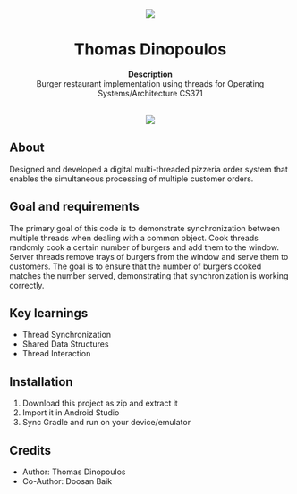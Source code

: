 <div align="center"><img src="app/src/main/res/mipmap-xhdpi/ic_launcher.png"></div>
<h1 align="center">Thomas Dinopoulos</h1>
<p align="center"><strong>Description</strong>
<br>Burger restaurant implementation using threads for Operating Systems/Architecture CS371</p>
<br/>
<div align="center"><img src="demo.gif"></img></div>
<h2>About</h2>
Designed and developed a digital multi-threaded pizzeria order system that enables the simultaneous processing of multiple customer orders.

<h2>Goal and requirements</h2>
The primary goal of this code is to demonstrate synchronization between multiple threads when dealing with a common object.
Cook threads randomly cook a certain number of burgers and add them to the window. Server threads remove trays of burgers from the window and serve them to customers. The goal is to ensure that the number of burgers       cooked matches the number served, demonstrating that synchronization is working correctly.


<h2>Key learnings</h2>

- Thread Synchronization 
- Shared Data Structures
- Thread Interaction

<h2>Installation</h2>

1. Download this project as zip and extract it
2. Import it in Android Studio
3. Sync Gradle and run on your device/emulator

<h2>Credits</h2>

- Author: Thomas Dinopoulos
- Co-Author: Doosan Baik

